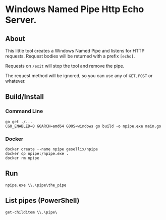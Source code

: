 # Windows Named Pipe Http Echo Server.

## About

This little tool creates a Windows Named Pipe and listens for HTTP requests.
Request bodies will be returned with a prefix `[echo]`.

Requests on `/exit` will stop the tool and remove the pipe.

The request method will be ignored, so you can use any of `GET`, `POST` or whatever.

## Build/Install

### Command Line

    go get ./...
    CGO_ENABLED=0 GOARCH=amd64 GOOS=windows go build -o npipe.exe main.go
     
### Docker

    docker create --name npipe gesellix/npipe
    docker cp npipe:/npipe.exe .
    docker rm npipe

## Run

    npipe.exe \\.\pipe\the_pipe

## List pipes (PowerShell)

    get-childitem \\.\pipe\
